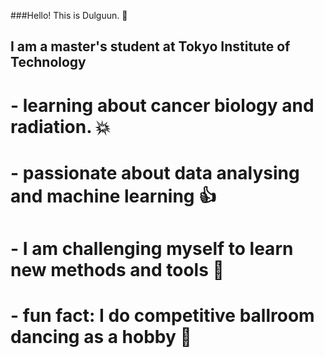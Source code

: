 

###Hello! This is Dulguun. 👋 

## I am a master's student at Tokyo Institute of Technology
# - learning about cancer biology and radiation. :collision:
# - passionate about data analysing and machine learning :thumbsup:
# - I am challenging myself to learn new methods and tools :raising_hand:
# - fun fact: I do competitive ballroom dancing as a hobby :dancers:

